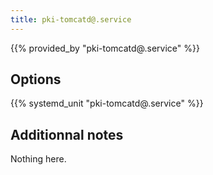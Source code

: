 ```yaml
---
title: pki-tomcatd@.service
---
```


{{% provided_by "pki-tomcatd@.service" %}}

## Options

{{% systemd_unit "pki-tomcatd@.service" %}}

## Additionnal notes

Nothing here.